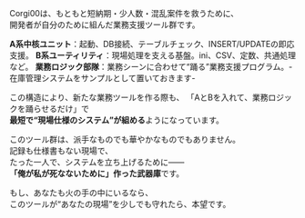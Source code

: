 Corgi00は、もともと短納期・少人数・混乱案件を救うために、  
開発者が自分のために組んだ業務支援ツール群です。

**A系中核ユニット**：起動、DB接続、テーブルチェック、INSERT/UPDATEの即応支援。
**B系ユーティリティ**：現場処理を支える基盤。ini、CSV、定数、共通処理など。
**業務ロジック部隊**：業務シーンに合わせて“踊る”業務支援プログラム。-在庫管理システムをサンプルとして置いておきます-

この構造により、新たな業務ツールを作る際も、
「AとBを入れて、業務ロジックを踊らせるだけ」で  
**最短で“現場仕様のシステム”が組める**ようになっています。


このツール群は、派手なものでも華やかなものでもありません。  
記録も仕様書もない現場で、  
たった一人で、システムを立ち上げるために――  
**「俺が私が死なないために」作った武器庫**です。

もし、あなたも火の手の中にいるなら、  
このツールが“あなたの現場”を少しでも守れたら、本望です。
